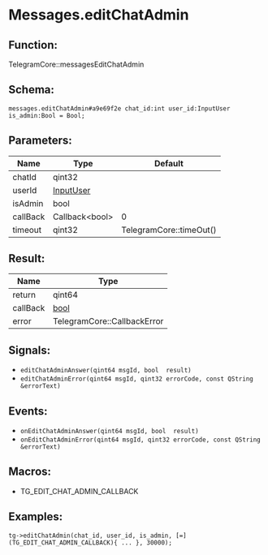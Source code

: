 # Messages.editChatAdmin

## Function:

TelegramCore::messagesEditChatAdmin

## Schema:

`messages.editChatAdmin#a9e69f2e chat_id:int user_id:InputUser is_admin:Bool = Bool;`
## Parameters:

|Name|Type|Default|
|----|----|-------|
|chatId|qint32||
|userId|[InputUser](../../types/inputuser.md)||
|isAdmin|bool||
|callBack|Callback<bool\>|0|
|timeout|qint32|TelegramCore::timeOut()|

## Result:

|Name|Type|
|----|----|
|return|qint64|
|callBack|[bool](../../types/bool.md)|
|error|TelegramCore::CallbackError|

## Signals:

* `editChatAdminAnswer(qint64 msgId, bool  result)`
* `editChatAdminError(qint64 msgId, qint32 errorCode, const QString &errorText)`

## Events:

* `onEditChatAdminAnswer(qint64 msgId, bool  result)`
* `onEditChatAdminError(qint64 msgId, qint32 errorCode, const QString &errorText)`

## Macros:

* TG_EDIT_CHAT_ADMIN_CALLBACK

## Examples:

`tg->editChatAdmin(chat_id, user_id, is_admin, [=](TG_EDIT_CHAT_ADMIN_CALLBACK){
    ...
}, 30000);`
